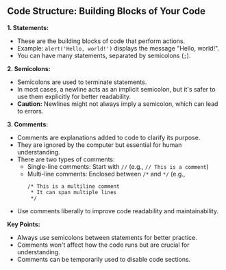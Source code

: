 ## Code Structure: Building Blocks of Your Code

**1. Statements:**

* These are the building blocks of code that perform actions.
* Example: `alert('Hello, world!')` displays the message "Hello, world!".
* You can have many statements, separated by semicolons (`;`).

**2. Semicolons:**

* Semicolons are used to terminate statements. 
* In most cases, a newline acts as an implicit semicolon, but it's safer to use them explicitly for better readability.
* **Caution:** Newlines might not always imply a semicolon, which can lead to errors.

**3. Comments:**

* Comments are explanations added to code to clarify its purpose.
* They are ignored by the computer but essential for human understanding.
* There are two types of comments:
    * Single-line comments: Start with `//` (e.g., `// This is a comment`)
    * Multi-line comments: Enclosed between `/*` and `*/` (e.g., 
      ```
      /* This is a multiline comment
       * It can span multiple lines
       */
      ```
* Use comments liberally to improve code readability and maintainability.

**Key Points:**

* Always use semicolons between statements for better practice.
* Comments won't affect how the code runs but are crucial for understanding.
* Comments can be temporarily used to disable code sections.

